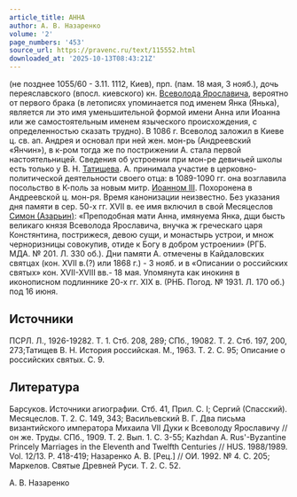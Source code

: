 ```yaml
---
article_title: АННА
author: А. В. Назаренко
volume: '2'
page_numbers: '453'
source_url: https://pravenc.ru/text/115552.html
downloaded_at: '2025-10-13T08:43:21Z'
---
```


(не позднее 1055/60 - 3.11. 1112, Киев), прп. (пам. 18 мая, 3 нояб.), дочь переяславского (впосл. киевского) кн. [Всеволода Ярославича](<https://pravenc.ru/text/Всеволода Ярославича.html>), вероятно от первого брака (в летописях упоминается под именем Янка (Янька), является ли это имя уменьшительной формой имени Анна или Иоанна или же самостоятельным именем языческого происхождения, с определенностью сказать трудно). В 1086 г. Всеволод заложил в Киеве ц. св. ап. Андрея и основал при ней жен. мон-рь (Андреевский «Янчин»), в к-ром тогда же по пострижении А. стала первой настоятельницей. Сведения об устроении при мон-ре девичьей школы есть только у В. Н. [Татищева](https://pravenc.ru/text/Татищева.html). А. принимала участие в церковно-политической деятельности своего отца: в 1089-1090 гг. она возглавила посольство в К-поль за новым митр. [Иоанном III](<https://pravenc.ru/text/Иоанном III.html>). Похоронена в Андреевской ц. мон-ря. Время канонизации неизвестно. Без указания дня памяти в сер. 50-х гг. XVII в. ее имя включил в свой Месяцеслов [Симон (Азарьин)](<https://pravenc.ru/text/Симон (Азарьин).html>): «Преподобная мати Анна, имянуема Янка, дщи бысть великаго князя Всеволода Ярославича, внучка ж греческаго царя Констянтина, пострижеся, девою сущи, и монастырь устрои, и множ черноризницы совокупив, отиде к Богу в добром устроении» (РГБ. МДА. № 201. Л. 330 об.). Дни памяти А. отмечены в Кайдаловских святцах (кон. XVII в.(?) или 1868 г.) - 3 нояб. и в «Описании о российских святых» кон. XVII-XVIII вв.- 18 мая. Упомянута как инокиня в иконописном подлиннике 20-х гг. XIX в. (РНБ. Погод. № 1931. Л. 170 об.) под 16 июня.

## Источники

ПСРЛ. Л., 1926-19282. Т. 1. Стб. 208, 289; СПб., 19082. Т. 2. Стб. 197, 200, 273;Татищев В. Н. История российская. М., 1963. Т. 2. С. 95; Описание о российских святых. С. 9.

## Литература

Барсуков. Источники агиографии. Стб. 41, Прил. С. I; Сергий (Спасский). Месяцеслов. Т. 2. С. 149, 343; Васильевский В. Г. Два письма византийского императора Михаила VII Дуки к Всеволоду Ярославичу // он же. Труды. СПб., 1909. Т. 2. Вып. 1. С. 3-55; Kazhdan A. Rus'-Byzantine Princely Marriages in the Eleventh and Twelfth Centuries // HUS. 1988/1989. Vol. 12/13. Р. 418-419; Назаренко А. В. [Рец.] // ОИ. 1992. № 4. С. 205; Маркелов. Святые Древней Руси. Т. 2. С. 52.

А. В. Назаренко

